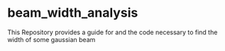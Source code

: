# beam_width_analysis
This Repository provides a guide for and the code necessary to find the width of some gaussian beam
